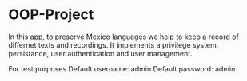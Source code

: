 # OOP-Project
In this app, to preserve Mexico languages we help to keep a record of differnet texts and recordings.
It implements a privilege system, persistance, user authentication and user management.

For test purposes
Default username: admin
Default password: admin
